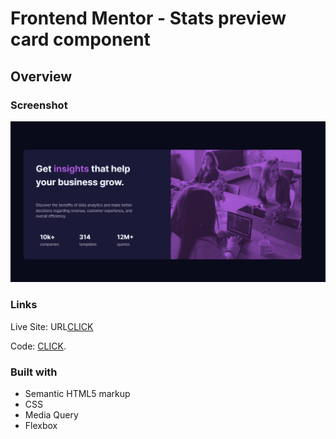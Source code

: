 # Frontend Mentor - Stats preview card component


## Overview

### Screenshot

![solution](https://github.com/patrick-selin/05-stats-preview-card-component/blob/main/images/Stats%20preview%20card%20component%20solution.png)

### Links

 Live Site: URL[CLICK](https://patrick-selin.github.io/stats-preview-card-component/)

 Code: [CLICK](https://patrick-selin.github.io/05-stats-preview-card-component/).

### Built with

- Semantic HTML5 markup
- CSS
- Media Query
- Flexbox


